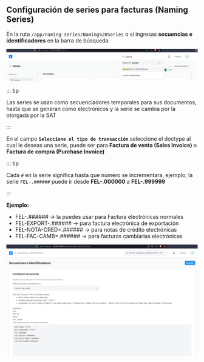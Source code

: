 ## Configuración de series para facturas (Naming Series)

En la ruta `/app/naming-series/Naming%20Series` o si ingresas **secuencias e identificadores** en la barra de búsqueda:

<img src="../.vuepress/public/images/naming_series1.png" alt="naming_series1" style="zoom:;" />

::: tip

Las series se usan como secuenciadores temporales para sus documentos, hasta que se generan como electrónicos y la serie se cambia por la otorgada por la SAT

:::

En el campo **`Seleccione el tipo de transacción`** seleccione el doctype al cual le deseas una serie, puede ser para **Factura de venta (Sales Invoice)**  o **Factura de compra (Purchase Invoice)**

::: tip

Cada `#` en la serie significa hasta que numero se incrementara, ejemplo; la serie `FEL-.######` puede ir desde **FEL-.000000** a  **FEL-.999999**

:::

**Ejemplo:**

- FEL-.###### -> la puedes usar para Factura electrónicas normales
- FEL-EXPORT-.######  -> para factura electrónica de exportación
- FEL-NOTA-CRED=.######  -> para notas de crédito electrónicas
- FEL-FAC-CAMB=.######  -> para facturas cambiarias electrónicas

<img src="../.vuepress/public/images/naming_series2.png" alt="naming_series2" style="zoom:100%;" />